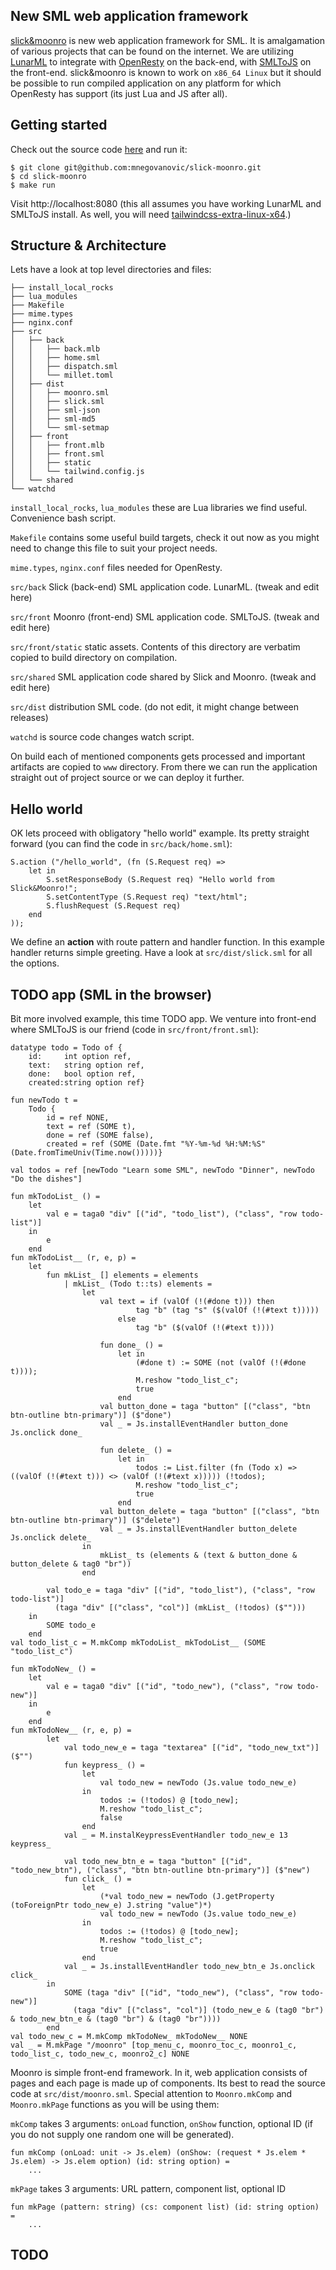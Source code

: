 ## New SML web application framework


[slick&moonro](https://github.com/mnegovanovic/slick-moonro) is new web application framework for SML.
It is amalgamation of various projects that can be found on the internet. We are utilizing
[LunarML](https://github.com/minoki/LunarML) to integrate with [OpenResty](https://openresty.org)
on the back-end, with [SMLToJS](https://github.com/melsman/mlkit/blob/master/README_SMLTOJS.md)
on the front-end. slick&moonro is known to work on `x86_64 Linux` but it should be possible to
run compiled application on any platform for which OpenResty has support (its just Lua and JS after
all).

## Getting started <a id="_moonro_getting_started"></a>

Check out the source code [here](https://github.com/mnegovanovic/slick-moonro) and run it:

    $ git clone git@github.com:mnegovanovic/slick-moonro.git
    $ cd slick-moonro
    $ make run

Visit http://localhost:8080 (this all assumes you have working LunarML and SMLToJS install.
As well, you will need [tailwindcss-extra-linux-x64](https://github.com/dobicinaitis/tailwind-cli-extra/releases).)

## Structure & Architecture <a id="_moonro_structure"></a>

Lets have a look at top level directories and files:

    ├── install_local_rocks
    ├── lua_modules
    ├── Makefile
    ├── mime.types
    ├── nginx.conf
    ├── src
    │   ├── back
    │   │   ├── back.mlb
    │   │   ├── home.sml
    │   │   ├── dispatch.sml
    │   │   └── millet.toml
    │   ├── dist
    │   │   ├── moonro.sml
    │   │   ├── slick.sml
    │   │   ├── sml-json
    │   │   ├── sml-md5
    │   │   └── sml-setmap
    │   ├── front
    │   │   ├── front.mlb
    │   │   ├── front.sml
    │   │   ├── static
    │   │   └── tailwind.config.js
    │   └── shared
    └── watchd

`install_local_rocks`, `lua_modules` these are Lua libraries we find useful. Convenience bash
script.

`Makefile` contains some useful build targets, check it out now as you might need to change this
file to suit your project needs.

`mime.types`, `nginx.conf` files needed for OpenResty.

`src/back` Slick (back-end) SML application code. LunarML. (tweak and edit here)

`src/front` Moonro (front-end) SML application code. SMLToJS. (tweak and edit here)

`src/front/static` static assets. Contents of this directory are verbatim copied to build directory
on compilation.

`src/shared` SML application code shared by Slick and Moonro. (tweak and edit here)

`src/dist` distribution SML code. (do not edit, it might change between releases)

`watchd` is source code changes watch script.

On build each of mentioned components gets processed and important artifacts are copied to
`www` directory. From there we can run the application straight out of project source or
we can deploy it further.

## Hello world <a id="_moonro_hello_world"></a>

OK lets proceed with obligatory "hello world" example. Its pretty straight forward (you can find
the code in `src/back/home.sml`):
      
    S.action ("/hello_world", (fn (S.Request req) =>
        let in
            S.setResponseBody (S.Request req) "Hello world from Slick&Moonro!";
            S.setContentType (S.Request req) "text/html";
            S.flushRequest (S.Request req)
        end
    ));

We define an __action__ with route pattern and handler function. In this example handler
returns simple greeting. Have a look at `src/dist/slick.sml` for all the options.

## TODO app (SML in the browser) <a id="_moonro_todo_app"></a>

Bit more involved example, this time TODO app. We venture into front-end where SMLToJS is our
friend (code in `src/front/front.sml`):

    datatype todo = Todo of {
        id:     int option ref,
        text:   string option ref,
        done:   bool option ref,
        created:string option ref}

    fun newTodo t =
        Todo {
            id = ref NONE,
            text = ref (SOME t),
            done = ref (SOME false),
            created = ref (SOME (Date.fmt "%Y-%m-%d %H:%M:%S" (Date.fromTimeUniv(Time.now()))))}

    val todos = ref [newTodo "Learn some SML", newTodo "Dinner", newTodo "Do the dishes"]

    fun mkTodoList_ () =
        let
            val e = taga0 "div" [("id", "todo_list"), ("class", "row todo-list")]
        in
            e
        end
    fun mkTodoList__ (r, e, p) =
        let
            fun mkList_ [] elements = elements
                | mkList_ (Todo t::ts) elements =
                    let
                        val text = if (valOf (!(#done t))) then
                                tag "b" (tag "s" ($(valOf (!(#text t)))))
                            else
                                tag "b" ($(valOf (!(#text t))))

                        fun done_ () =
                            let in
                                (#done t) := SOME (not (valOf (!(#done t))));
                                M.reshow "todo_list_c";
                                true
                            end
                        val button_done = taga "button" [("class", "btn btn-outline btn-primary")] ($"done")
                        val _ = Js.installEventHandler button_done Js.onclick done_

                        fun delete_ () =
                            let in
                                todos := List.filter (fn (Todo x) => ((valOf (!(#text t))) <> (valOf (!(#text x))))) (!todos);
                                M.reshow "todo_list_c";
                                true
                            end
                        val button_delete = taga "button" [("class", "btn btn-outline btn-primary")] ($"delete")
                        val _ = Js.installEventHandler button_delete Js.onclick delete_
                    in
                        mkList_ ts (elements & (text & button_done & button_delete & tag0 "br"))
                    end

            val todo_e = taga "div" [("id", "todo_list"), ("class", "row todo-list")]
              (taga "div" [("class", "col")] (mkList_ (!todos) ($"")))
        in
            SOME todo_e
        end
    val todo_list_c = M.mkComp mkTodoList_ mkTodoList__ (SOME "todo_list_c")

    fun mkTodoNew_ () =
        let
            val e = taga0 "div" [("id", "todo_new"), ("class", "row todo-new")]
        in
            e
        end
    fun mkTodoNew__ (r, e, p) =
            let 
                val todo_new_e = taga "textarea" [("id", "todo_new_txt")] ($"")
                fun keypress_ () =
                    let
                        val todo_new = newTodo (Js.value todo_new_e)
                    in
                        todos := (!todos) @ [todo_new];
                        M.reshow "todo_list_c";
                        false
                    end
                val _ = M.instalKeypressEventHandler todo_new_e 13 keypress_

                val todo_new_btn_e = taga "button" [("id", "todo_new_btn"), ("class", "btn btn-outline btn-primary")] ($"new")
                fun click_ () =
                    let
                        (*val todo_new = newTodo (J.getProperty (toForeignPtr todo_new_e) J.string "value")*)
                        val todo_new = newTodo (Js.value todo_new_e)
                    in
                        todos := (!todos) @ [todo_new];
                        M.reshow "todo_list_c";
                        true
                    end
                val _ = Js.installEventHandler todo_new_btn_e Js.onclick click_
            in
                SOME (taga "div" [("id", "todo_new"), ("class", "row todo-new")]
                  (taga "div" [("class", "col")] (todo_new_e & (tag0 "br") & todo_new_btn_e & (tag0 "br") & (tag0 "br"))))
            end
    val todo_new_c = M.mkComp mkTodoNew_ mkTodoNew__ NONE
    val _ = M.mkPage "/moonro" [top_menu_c, moonro_toc_c, moonro1_c, todo_list_c, todo_new_c, moonro2_c] NONE

Moonro is simple front-end framework. In it, web application consists of pages and each page
is made up of components. Its best to read the source code at `src/dist/moonro.sml`.
Special attention to `Moonro.mkComp` and `Moonro.mkPage` functions as you will be using them:

`mkComp` takes 3 arguments: `onLoad` function, `onShow` function, optional ID (if you do not supply
one random one will be generated).
    
    fun mkComp (onLoad: unit -> Js.elem) (onShow: (request * Js.elem * Js.elem) -> Js.elem option) (id: string option) =
        ...

`mkPage` takes 3 arguments: URL pattern, component list, optional ID

    fun mkPage (pattern: string) (cs: component list) (id: string option) =
        ...

## TODO


